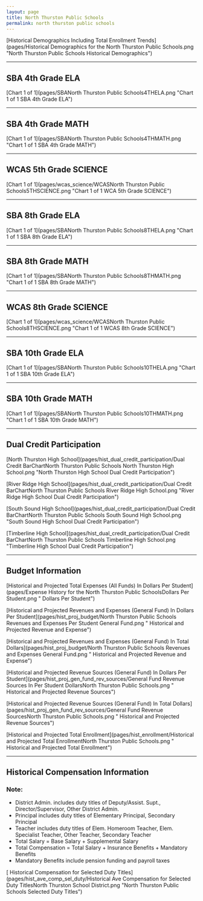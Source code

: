 ```yaml
---
layout: page
title: North Thurston Public Schools
permalink: north thurston public schools
---
```



[Historical Demographics Including Total Enrollment Trends](pages/Historical Demographics for the North Thurston Public Schools.png "North Thurston Public Schools Historical Demographics")

___

## SBA 4th Grade ELA

[Chart 1 of 1](pages/SBANorth Thurston Public Schools4THELA.png "Chart 1 of 1 SBA 4th Grade ELA")


___

## SBA 4th Grade MATH

[Chart 1 of 1](pages/SBANorth Thurston Public Schools4THMATH.png "Chart 1 of 1 SBA 4th Grade MATH")


___

## WCAS 5th Grade SCIENCE

[Chart 1 of 1](pages/wcas_science/WCASNorth Thurston Public Schools5THSCIENCE.png "Chart 1 of 1 WCA 5th Grade SCIENCE")


___

## SBA 8th Grade ELA

[Chart 1 of 1](pages/SBANorth Thurston Public Schools8THELA.png "Chart 1 of 1 SBA 8th Grade ELA")


___

## SBA 8th Grade MATH

[Chart 1 of 1](pages/SBANorth Thurston Public Schools8THMATH.png "Chart 1 of 1 SBA 8th Grade MATH")


___

## WCAS 8th Grade SCIENCE

[Chart 1 of 1](pages/wcas_science/WCASNorth Thurston Public Schools8THSCIENCE.png "Chart 1 of 1 WCAS 8th Grade SCIENCE")


___

## SBA 10th Grade ELA

[Chart 1 of 1](pages/SBANorth Thurston Public Schools10THELA.png "Chart 1 of 1 SBA 10th Grade ELA")


___

## SBA 10th Grade MATH

[Chart 1 of 1](pages/SBANorth Thurston Public Schools10THMATH.png "Chart 1 of 1 SBA 10th Grade MATH")


___

## Dual Credit Participation

[North Thurston High School](pages/hist_dual_credit_participation/Dual Credit BarChartNorth Thurston Public Schools North Thurston High School.png "North Thurston High School Dual Credit Participation")

[River Ridge High School](pages/hist_dual_credit_participation/Dual Credit BarChartNorth Thurston Public Schools River Ridge High School.png "River Ridge High School Dual Credit Participation")

[South Sound High School](pages/hist_dual_credit_participation/Dual Credit BarChartNorth Thurston Public Schools South Sound High School.png "South Sound High School Dual Credit Participation")

[Timberline High School](pages/hist_dual_credit_participation/Dual Credit BarChartNorth Thurston Public Schools Timberline High School.png "Timberline High School Dual Credit Participation")


___

## Budget Information

[Historical and Projected Total Expenses (All Funds) In Dollars Per Student](pages/Expense History for the North Thurston Public SchoolsDollars Per Student.png " Dollars Per Student")

[Historical and Projected Revenues and Expenses (General Fund) In Dollars Per Student](pages/hist_proj_budget/North Thurston Public Schools Revenues and Expenses Per Student General Fund.png " Historical and Projected Revenue and Expense")

[Historical and Projected Revenues and Expenses (General Fund) In Total Dollars](pages/hist_proj_budget/North Thurston Public Schools Revenues and Expenses General Fund.png " Historical and Projected Revenue and Expense")

[Historical and Projected Revenue Sources (General Fund) In Dollars Per Student](pages/hist_proj_gen_fund_rev_sources/General Fund Revenue Sources In Per Student DollarsNorth Thurston Public Schools.png " Historical and Projected Revenue Sources")

[Historical and Projected Revenue Sources (General Fund) In Total Dollars](pages/hist_proj_gen_fund_rev_sources/General Fund Revenue SourcesNorth Thurston Public Schools.png " Historical and Projected Revenue Sources")

[Historical and Projected Total Enrollment](pages/hist_enrollment/Historical and Projected Total EnrollmentNorth Thurston Public Schools.png " Historical and Projected Total Enrollment")


___

## Historical Compensation Information
### Note:
- District Admin. includes duty titles of Deputy/Assist. Supt., Director/Supervisor, Other District Admin.
- Principal includes duty titles of Elementary Principal, Secondary Principal
- Teacher includes duty titles of Elem. Homeroom Teacher, Elem. Specialist Teacher, Other Teacher, Secondary Teacher
- Total Salary = Base Salary + Supplemental Salary
- Total Compensation = Total Salary + Insurance Benefits + Mandatory Benefits
- Mandatory Benefits include pension funding and payroll taxes

[ Historical Compensation for Selected Duty Titles](pages/hist_ave_comp_sel_duty/Historical Ave Compensation for Selected Duty TitlesNorth Thurston School District.png "North Thurston Public Schools Selected Duty Titles")

